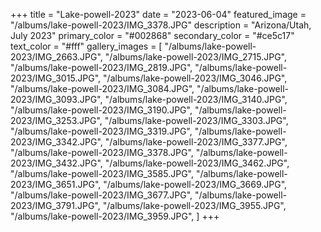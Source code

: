 
+++
title = "Lake-powell-2023"
date = "2023-06-04"
featured_image = "/albums/lake-powell-2023/IMG_3378.JPG"
description = "Arizona/Utah, July 2023"
primary_color = "#002868"
secondary_color = "#ce5c17"
text_color = "#fff"
gallery_images = [
"/albums/lake-powell-2023/IMG_2663.JPG",
"/albums/lake-powell-2023/IMG_2715.JPG",
"/albums/lake-powell-2023/IMG_2819.JPG",
"/albums/lake-powell-2023/IMG_3015.JPG",
"/albums/lake-powell-2023/IMG_3046.JPG",
"/albums/lake-powell-2023/IMG_3084.JPG",
"/albums/lake-powell-2023/IMG_3093.JPG",
"/albums/lake-powell-2023/IMG_3140.JPG",
"/albums/lake-powell-2023/IMG_3190.JPG",
"/albums/lake-powell-2023/IMG_3253.JPG",
"/albums/lake-powell-2023/IMG_3303.JPG",
"/albums/lake-powell-2023/IMG_3319.JPG",
"/albums/lake-powell-2023/IMG_3342.JPG",
"/albums/lake-powell-2023/IMG_3377.JPG",
"/albums/lake-powell-2023/IMG_3378.JPG",
"/albums/lake-powell-2023/IMG_3432.JPG",
"/albums/lake-powell-2023/IMG_3462.JPG",
"/albums/lake-powell-2023/IMG_3585.JPG",
"/albums/lake-powell-2023/IMG_3651.JPG",
"/albums/lake-powell-2023/IMG_3669.JPG",
"/albums/lake-powell-2023/IMG_3677.JPG",
"/albums/lake-powell-2023/IMG_3791.JPG",
"/albums/lake-powell-2023/IMG_3955.JPG",
"/albums/lake-powell-2023/IMG_3959.JPG",
]
+++

